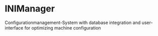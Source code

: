 # INIManager
Configurationmanagement-System with database integration and user-interface for optimizing machine configuration

